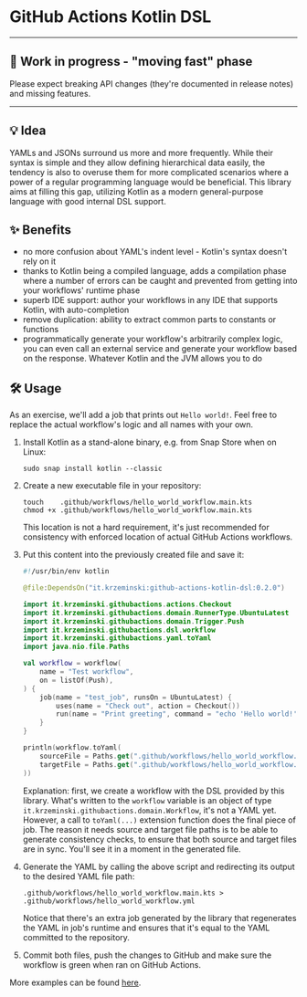 # GitHub Actions Kotlin DSL

---

## 🧪 Work in progress - "moving fast" phase

Please expect breaking API changes (they're documented in release notes) and missing features.

---

## 💡 Idea

YAMLs and JSONs surround us more and more frequently. While their syntax is simple and they allow defining hierarchical
data easily, the tendency is also to overuse them for more complicated scenarios where a power of a regular programming
language would be beneficial. This library aims at filling this gap, utilizing Kotlin as a modern general-purpose
language with good internal DSL support.

## ✨ Benefits

* no more confusion about YAML's indent level - Kotlin's syntax doesn't rely on it
* thanks to Kotlin being a compiled language, adds a compilation phase where a number of errors can be caught and
  prevented from getting into your workflows' runtime phase
* superb IDE support: author your workflows in any IDE that supports Kotlin, with auto-completion
* remove duplication: ability to extract common parts to constants or functions
* programmatically generate your workflow's arbitrarily complex logic, you can even call an external service and
  generate your workflow based on the response. Whatever Kotlin and the JVM allows you to do

## 🛠️ Usage

As an exercise, we'll add a job that prints out `Hello world!`. Feel free to replace the actual workflow's logic and all
names with your own.

1. Install Kotlin as a stand-alone binary, e.g. from Snap Store when on Linux:
   ```
   sudo snap install kotlin --classic
   ```
2. Create a new executable file in your repository:
   ```
   touch    .github/workflows/hello_world_workflow.main.kts
   chmod +x .github/workflows/hello_world_workflow.main.kts
   ```
   This location is not a hard requirement, it's just recommended for consistency with enforced location of actual
   GitHub Actions workflows.
3. Put this content into the previously created file and save it:
   ```kotlin
   #!/usr/bin/env kotlin

   @file:DependsOn("it.krzeminski:github-actions-kotlin-dsl:0.2.0")

   import it.krzeminski.githubactions.actions.Checkout
   import it.krzeminski.githubactions.domain.RunnerType.UbuntuLatest
   import it.krzeminski.githubactions.domain.Trigger.Push
   import it.krzeminski.githubactions.dsl.workflow
   import it.krzeminski.githubactions.yaml.toYaml
   import java.nio.file.Paths

   val workflow = workflow(
       name = "Test workflow",
       on = listOf(Push),
   ) {
       job(name = "test_job", runsOn = UbuntuLatest) {
           uses(name = "Check out", action = Checkout())
           run(name = "Print greeting", command = "echo 'Hello world!'")
       }
   }

   println(workflow.toYaml(
       sourceFile = Paths.get(".github/workflows/hello_world_workflow.main.kts"),
       targetFile = Paths.get(".github/workflows/hello_world_workflow.yml")
   ))
   ```

   Explanation: first, we create a workflow with the DSL provided by this library. What's written to the `workflow`
   variable is an object of type `it.krzeminski.githubactions.domain.Workflow`, it's not a YAML yet. However, a call to
   `toYaml(...)` extension function does the final piece of job. The reason it needs source and target file paths is to
   be able to generate consistency checks, to ensure that both source and target files are in sync. You'll see it in a
   moment in the generated file.
4. Generate the YAML by calling the above script and redirecting its output to the desired YAML file path:
   ```
   .github/workflows/hello_world_workflow.main.kts > .github/workflows/hello_world_workflow.yml
   ```

   Notice that there's an extra job generated by the library that regenerates the YAML in job's runtime and ensures that
   it's equal to the YAML committed to the repository.
5. Commit both files, push the changes to GitHub and make sure the workflow is green when ran on GitHub Actions.

More examples can be found [here](https://github.com/krzema12/github-actions-kotlin-dsl/tree/main/examples/src/main/kotlin).
